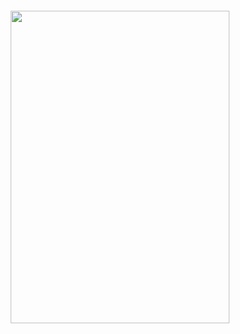 <p align="center">
 <img src="https://count.getloli.com/get/@:Warasugi-777?theme=rule34" alt="" /
</p>
<p align="center">
 <img src="https://discord.com/widget?id=895423736432459820&theme=dark" width="350" height="500" allowtransparency="true" frameborder="0" sandbox="allow-popups allow-popups-to-escape-sandbox allow-same-origin allow-scripts" alt="" /
</p>
